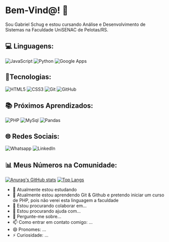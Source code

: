# Bem-Vind@! 👋

Sou Gabriel Schug e estou cursando Análise e Desenvolvimento de Sistemas na Faculdade UniSENAC de Pelotas/RS.


## 💻 Linguagens:

![JavaScript](https://img.shields.io/badge/JavaScript-F7DF1E.svg?style=for-the-badge&logo=JavaScript&logoColor=black)
![Python](https://img.shields.io/badge/python-3670A0?style=for-the-badge&logo=python&logoColor=ffdd54)
![Google Apps](https://img.shields.io/badge/Google%20Apps%20Script-4285F4.svg?style=for-the-badge&logo=Google-Apps-Script&logoColor=white)

## 🤖Tecnologias:

![HTML5](https://img.shields.io/badge/HTML5-E34F26.svg?style=for-the-badge&logo=HTML5&logoColor=white)
![CSS3](https://img.shields.io/badge/css3-%231572B6.svg?style=for-the-badge&logo=css3&logoColor=white)
![Git](https://img.shields.io/badge/git-%23F05033.svg?style=for-the-badge&logo=git&logoColor=white)
![GitHub](https://img.shields.io/badge/github-%23121011.svg?style=for-the-badge&logo=github&logoColor=white)

## 📚 Próximos Aprendizados:


![PHP](https://img.shields.io/badge/PHP-777BB4.svg?style=for-the-badge&logo=PHP&logoColor=white)
![MySql](https://img.shields.io/badge/MySQL-4479A1.svg?style=for-the-badge&logo=MySQL&logoColor=white)
![Pandas](https://img.shields.io/badge/pandas-150458.svg?style=for-the-badge&logo=pandas&logoColor=white)


## 🌐 Redes Sociais:

![Whatsapp](https://img.shields.io/badge/WhatsApp-25D366.svg?style=for-the-badge&logo=WhatsApp&logoColor=white)
![LinkedIn](https://img.shields.io/badge/linkedin-%230077B5.svg?style=for-the-badge&logo=linkedin&logoColor=white)

## 📊 Meus Números na Comunidade:

[![Anurag's GitHub stats](https://github-readme-stats.vercel.app/api?username=gabrielschug&show_icons=true)](https://github.com/anuraghazra/github-readme-stats)
[![Top Langs](https://github-readme-stats.vercel.app/api/top-langs/?username=gabrielschug&layout=donut)](https://github.com/anuraghazra/github-readme-stats)

- 🔭 Atualmente estou estudando 
- 🌱 Atualmente estou aprendendo Git & Github e pretendo iniciar um curso de PHP, pois não verei esta linguagem a faculdade
- 👯 Estou procurando colaborar em...
- 🤔 Estou procurando ajuda com...
- 💬 Pergunte-me sobre...
- 📫 Como entrar em contato comigo: ...
- 😄 Pronomes: ...
- ⚡ Curiosidade: ...
